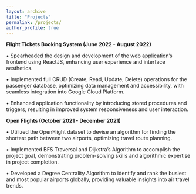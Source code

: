 ```yaml
---
layout: archive
title: "Projects"
permalink: /projects/
author_profile: true
---
```



**Flight Tickets Booking System (June 2022 - August 2022)**

• Spearheaded the design and development of the web application’s frontend using ReactJS, enhancing user
experience and interface aesthetics.

• Implemented full CRUD (Create, Read, Update, Delete) operations for the passenger database, optimizing data
management and accessibility, with seamless integration into Google Cloud Platform.

• Enhanced application functionality by introducing stored procedures and triggers, resulting in improved system
responsiveness and user interaction.

**Open Flights (October 2021 - December 2021)**

• Utilized the OpenFlight dataset to devise an algorithm for finding the shortest path between two airports,
optimizing travel route planning.

• Implemented BFS Traversal and Dijkstra’s Algorithm to accomplish the project goal, demonstrating
problem-solving skills and algorithmic expertise in project completion.

• Developed a Degree Centrality Algorithm to identify and rank the busiest and most popular airports globally,
providing valuable insights into air travel trends.